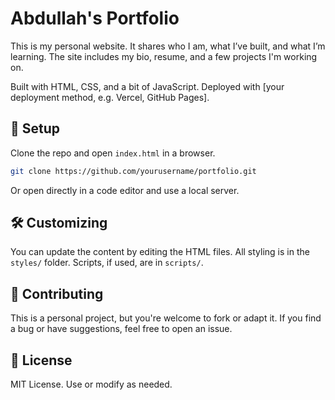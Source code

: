 # Abdullah's Portfolio

This is my personal website. It shares who I am, what I’ve built, and what I’m learning. The site includes my bio, resume, and a few projects I'm working on.

Built with HTML, CSS, and a bit of JavaScript. Deployed with [your deployment method, e.g. Vercel, GitHub Pages].

## 🚀 Setup

Clone the repo and open `index.html` in a browser.

```bash
git clone https://github.com/yourusername/portfolio.git
````

Or open directly in a code editor and use a local server.

## 🛠 Customizing

You can update the content by editing the HTML files. All styling is in the `styles/` folder. Scripts, if used, are in `scripts/`.

## 🤝 Contributing

This is a personal project, but you're welcome to fork or adapt it. If you find a bug or have suggestions, feel free to open an issue.

## 📄 License

MIT License. Use or modify as needed.
